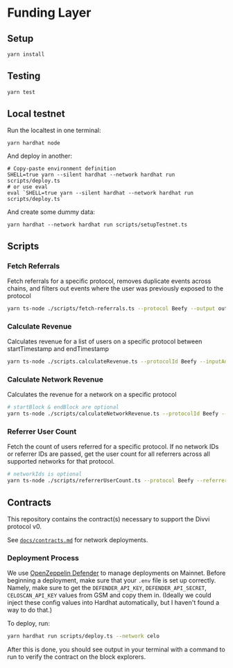 # Funding Layer

## Setup

```bash
yarn install
```

## Testing

```bash
yarn test
```

## Local testnet

Run the localtest in one terminal:

```
yarn hardhat node
```

And deploy in another:

```
# Copy-paste environment definition
SHELL=true yarn --silent hardhat --network hardhat run scripts/deploy.ts
# or use eval
eval `SHELL=true yarn --silent hardhat --network hardhat run scripts/deploy.ts`
```

And create some dummy data:

```
yarn hardhat --network hardhat run scripts/setupTestnet.ts
```

## Scripts

### Fetch Referrals

Fetch referrals for a specific protocol, removes duplicate events across chains, and filters out events where the user was previously exposed to the protocol

```bash
yarn ts-node ./scripts/fetch-referrals.ts --protocol Beefy --output output.csv
```

### Calculate Revenue

Calculates revenue for a list of users on a specific protocol between startTimestamp and endTimestamp

```bash
yarn ts-node ./scripts.calculateRevenue.ts --protocolId Beefy --inputAddresses addresses.csv --outputFile output.csv --startTimestamp 1739311922 --endTimestamp 1741731122
```

### Calculate Network Revenue

Calculates the revenue for a network on a specific protocol

```bash
# startBlock & endBlock are optional
yarn ts-node ./scripts/calculateNetworkRevenue.ts --protocolId Beefy --networkId arbitrum-one
```

### Referrer User Count

Fetch the count of users referred for a specific protocol. If no network IDs or referrer IDs are passed, get the user count for all referrers across all supported networks for that protocol.

```bash
# networkIds is optional
yarn ts-node ./scripts/referrerUserCount.ts --protocol Beefy --referrerIds app1 app2 app3 --networkIds celo-mainnet base-mainnet
```

## Contracts

This repository contains the contract(s) necessary to support the Divvi protocol v0.

See [`docs/contracts.md`](docs/contracts.md) for network deployments.

### Deployment Process

We use [OpenZeppelin Defender](https://www.openzeppelin.com/defender) to manage deployments on Mainnet. Before beginning a deployment, make sure that your `.env` file is set up correctly. Namely, make sure to get the `DEFENDER_API_KEY`, `DEFENDER_API_SECRET`, `CELOSCAN_API_KEY` values from GSM and copy them in. (Ideally we could inject these config values into Hardhat automatically, but I haven't found a way to do that.)

To deploy, run:

```bash
yarn hardhat run scripts/deploy.ts --network celo
```

After this is done, you should see output in your terminal with a command to run to verify the contract on the block explorers.
